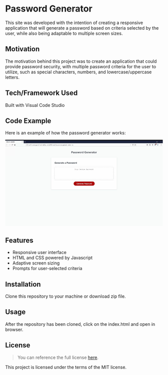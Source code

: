 # Password Generator
This site was developed with the intention of creating a responsive application that will generate a password based on criteria selected by the user, while also being adaptable to multiple screen sizes. 
## Motivation
The motivation behind this project was to create an application that could provide password security, with multiple password criteria for the user to utilize, such as special characters, numbers, and lowercase/uppercase letters. 
## Tech/Framework Used
Built with Visual Code Studio
## Code Example
Here is an example of how the password generator works:

![Password Generator Demo](PasswordGeneratorDemo.gif)

## Features
* Responsive user interface
* HTML and CSS powered by Javascript
* Adaptive screen sizing
* Prompts for user-selected criteria

## Installation
Clone this repository to your machine or download zip file.

## Usage
After the repository has been cloned, click on the index.html and open in browser. 
## License 
> You can reference the full license [here](https://github.com/Picke1id/idp_horiseon_code_refactor/blob/master/License).

This project is licensed under the terms of the MIT license.
